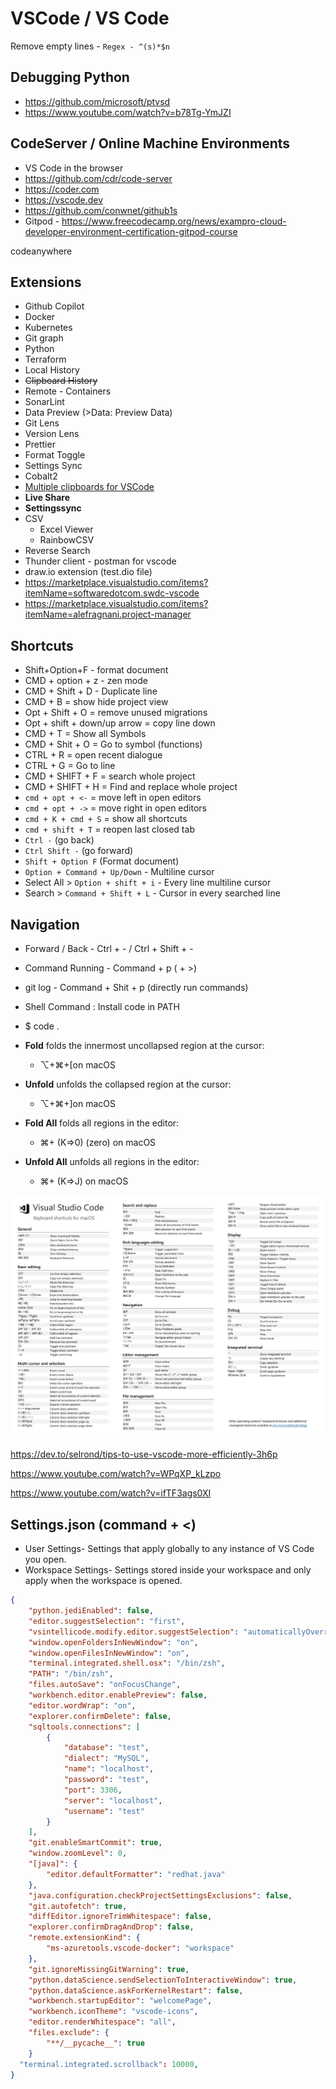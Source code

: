 # VSCode / VS Code

 Remove empty lines - `Regex - ^(s)*$n`

## Debugging Python

- <https://github.com/microsoft/ptvsd>
- <https://www.youtube.com/watch?v=b78Tg-YmJZI>

## CodeServer / Online Machine Environments

- VS Code in the browser
- <https://github.com/cdr/code-server>
- <https://coder.com>
- <https://vscode.dev>
- <https://github.com/conwnet/github1s>
- Gitpod - <https://www.freecodecamp.org/news/exampro-cloud-developer-environment-certification-gitpod-course>

codeanywhere

## Extensions

- Github Copilot
- Docker
- Kubernetes
- Git graph
- Python
- Terraform
- Local History
- ~~Clipboard History~~
- Remote - Containers
- SonarLint
- Data Preview (>Data: Preview Data)
- Git Lens
- Version Lens
- Prettier
- Format Toggle
- Settings Sync
- Cobalt2
- [Multiple clipboards for VSCode](https://marketplace.visualstudio.com/items?itemName=slevesque.vscode-multiclip)
- **Live Share**
- **Settingssync**
- CSV
  - Excel Viewer
  - RainbowCSV
- Reverse Search
- Thunder client - postman for vscode
- draw.io extension (test.dio file)
- <https://marketplace.visualstudio.com/items?itemName=softwaredotcom.swdc-vscode>
- <https://marketplace.visualstudio.com/items?itemName=alefragnani.project-manager>

## Shortcuts

- Shift+Option+F - format document
- CMD + option + z - zen mode
- CMD + Shift + D - Duplicate line
- CMD + B = show hide project view
- Opt + Shift + O = remove unused migrations
- Opt + shift + down/up arrow = copy line down
- CMD + T = Show all Symbols
- CMD + Shit + O = Go to symbol (functions)
- CTRL + R = open recent dialogue
- CTRL + G = Go to line
- CMD + SHIFT + F = search whole project
- CMD + SHIFT + H = Find and replace whole project
- `cmd + opt + <-` = move left in open editors
- `cmd + opt + ->` = move right in open editors
- `cmd + K + cmd + S` = show all shortcuts
- `cmd + shift + T` = reopen last closed tab
- `Ctrl -` (go back)
- `Ctrl Shift -` (go forward)
- `Shift + Option F` (Format document)
- `Option + Command + Up/Down` - Multiline cursor
- Select All > `Option + shift + i` - Every line multiline cursor
- Search > `Command + Shift + L` - Cursor in every searched line

## Navigation

- Forward / Back - Ctrl + - / Ctrl + Shift + -
- Command Running - Command + p ( + >)
- git log - Command + Shit + p (directly run commands)
- Shell Command : Install code in PATH
- $ code .

- **Fold** folds the innermost uncollapsed region at the cursor:
  - ⌥+⌘+[on macOS
- **Unfold** unfolds the collapsed region at the cursor:
  - ⌥+⌘+]on macOS
- **Fold All** folds all regions in the editor:
  - ⌘+ (K=>0) (zero) on macOS
- **Unfold All** unfolds all regions in the editor:
  - ⌘+ (K=>J) on macOS

![image](../../media/DevOps-IDEs-VSCode-VS-Code-image1.jpg)

<https://dev.to/selrond/tips-to-use-vscode-more-efficiently-3h6p>

<https://www.youtube.com/watch?v=WPqXP_kLzpo>

<https://www.youtube.com/watch?v=ifTF3ags0XI>

## Settings.json (command + <)

- User Settings- Settings that apply globally to any instance of VS Code you open.
- Workspace Settings- Settings stored inside your workspace and only apply when the workspace is opened.

```json
{
    "python.jediEnabled": false,
    "editor.suggestSelection": "first",
    "vsintellicode.modify.editor.suggestSelection": "automaticallyOverrodeDefaultValue",
    "window.openFoldersInNewWindow": "on",
    "window.openFilesInNewWindow": "on",
    "terminal.integrated.shell.osx": "/bin/zsh",
    "PATH": "/bin/zsh",
    "files.autoSave": "onFocusChange",
    "workbench.editor.enablePreview": false,
    "editor.wordWrap": "on",
    "explorer.confirmDelete": false,
    "sqltools.connections": [
        {
            "database": "test",
            "dialect": "MySQL",
            "name": "localhost",
            "password": "test",
            "port": 3306,
            "server": "localhost",
            "username": "test"
        }
    ],
    "git.enableSmartCommit": true,
    "window.zoomLevel": 0,
    "[java]": {
        "editor.defaultFormatter": "redhat.java"
    },
    "java.configuration.checkProjectSettingsExclusions": false,
    "git.autofetch": true,
    "diffEditor.ignoreTrimWhitespace": false,
    "explorer.confirmDragAndDrop": false,
    "remote.extensionKind": {
        "ms-azuretools.vscode-docker": "workspace"
    },
    "git.ignoreMissingGitWarning": true,
    "python.dataScience.sendSelectionToInteractiveWindow": true,
    "python.dataScience.askForKernelRestart": false,
    "workbench.startupEditor": "welcomePage",
    "workbench.iconTheme": "vscode-icons",
    "editor.renderWhitespace": "all",
    "files.exclude": {
        "**/__pycache__": true
    }
  "terminal.integrated.scrollback": 10000,
}
```
